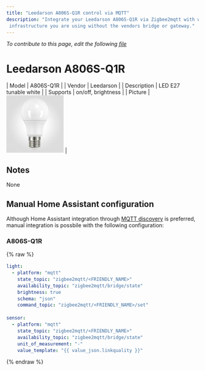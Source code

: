 ```yaml
---
title: "Leedarson A806S-Q1R control via MQTT"
description: "Integrate your Leedarson A806S-Q1R via Zigbee2mqtt with whatever smart home
 infrastructure you are using without the vendors bridge or gateway."
---
```


*To contribute to this page, edit the following
[file](https://github.com/Koenkk/zigbee2mqtt.io/blob/master/docgen/device_page_notes.js)*

# Leedarson A806S-Q1R

| Model | A806S-Q1R  |
| Vendor  | Leedarson  |
| Description | LED E27 tunable white |
| Supports | on/off, brightness |
| Picture | ![Leedarson A806S-Q1R](../images/devices/A806S-Q1R.jpg) |

## Notes

None

## Manual Home Assistant configuration
Although Home Assistant integration through [MQTT discovery](../integration/home_assistant) is preferred,
manual integration is possbile with the following configuration:


### A806S-Q1R
{% raw %}
```yaml
light:
  - platform: "mqtt"
    state_topic: "zigbee2mqtt/<FRIENDLY_NAME>"
    availability_topic: "zigbee2mqtt/bridge/state"
    brightness: true
    schema: "json"
    command_topic: "zigbee2mqtt/<FRIENDLY_NAME>/set"

sensor:
  - platform: "mqtt"
    state_topic: "zigbee2mqtt/<FRIENDLY_NAME>"
    availability_topic: "zigbee2mqtt/bridge/state"
    unit_of_measurement: "-"
    value_template: "{{ value_json.linkquality }}"
```
{% endraw %}


